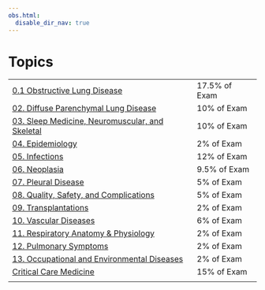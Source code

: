 ```yaml
---
obs.html:
  disable_dir_nav: true
---
```

   
# Topics   
|                                                     |               |   
| --------------------------------------------------- | ------------- |   
| [0.1 Obstructive Lung Disease](../Pulmonary%20Medicine/0.1%20Obstructive%20Lung%20Disease/0.1%20Obstructive%20Lung%20Disease.md)                    | 17.5% of Exam |   
| [02. Diffuse Parenchymal Lung Disease](/not_created.md)            | 10% of Exam   |   
| [03. Sleep Medicine, Neuromuscular, and Skeletal](/not_created.md) | 10% of Exam   |   
| [04. Epidemiology](/not_created.md)                                | 2% of Exam    |   
| [05. Infections](/not_created.md)                                  | 12% of Exam   |   
| [06. Neoplasia](/not_created.md)                                   | 9.5% of Exam  |   
| [07. Pleural Disease](/not_created.md)                             | 5% of Exam    |   
| [08. Quality, Safety, and Complications](/not_created.md)          | 5% of Exam    |   
| [09. Transplantations](/not_created.md)                            | 2% of Exam    |   
| [10. Vascular Diseases](/not_created.md)                           | 6% of Exam    |   
| [11. Respiratory Anatomy & Physiology](/not_created.md)            | 2% of Exam    |   
| [12. Pulmonary Symptoms](/not_created.md)                          | 2% of Exam    |   
| [13. Occupational and Environmental Diseases](/not_created.md)     | 2% of Exam    |   
| [Critical Care Medicine](/not_created.md)                          | 15% of Exam   |   
|                                                     |               |